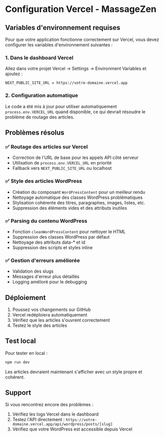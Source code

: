 # Configuration Vercel - MassageZen

## Variables d'environnement requises

Pour que votre application fonctionne correctement sur Vercel, vous devez configurer les variables d'environnement suivantes :

### 1. Dans le dashboard Vercel

Allez dans votre projet Vercel → Settings → Environment Variables et ajoutez :

```
NEXT_PUBLIC_SITE_URL = https://votre-domaine.vercel.app
```

### 2. Configuration automatique

Le code a été mis à jour pour utiliser automatiquement `process.env.VERCEL_URL` quand disponible, ce qui devrait résoudre le problème de routage des articles.

## Problèmes résolus

### ✅ Routage des articles sur Vercel
- Correction de l'URL de base pour les appels API côté serveur
- Utilisation de `process.env.VERCEL_URL` en priorité
- Fallback vers `NEXT_PUBLIC_SITE_URL` ou localhost

### ✅ Style des articles WordPress
- Création du composant `WordPressContent` pour un meilleur rendu
- Nettoyage automatique des classes WordPress problématiques
- Stylisation cohérente des titres, paragraphes, images, listes, etc.
- Suppression des éléments vides et des attributs inutiles

### ✅ Parsing du contenu WordPress
- Fonction `cleanWordPressContent` pour nettoyer le HTML
- Suppression des classes WordPress par défaut
- Nettoyage des attributs data-* et id
- Suppression des scripts et styles inline

### ✅ Gestion d'erreurs améliorée
- Validation des slugs
- Messages d'erreur plus détaillés
- Logging amélioré pour le debugging

## Déploiement

1. Poussez vos changements sur GitHub
2. Vercel redéploiera automatiquement
3. Vérifiez que les articles s'ouvrent correctement
4. Testez le style des articles

## Test local

Pour tester en local :
```bash
npm run dev
```

Les articles devraient maintenant s'afficher avec un style propre et cohérent.

## Support

Si vous rencontrez encore des problèmes :
1. Vérifiez les logs Vercel dans le dashboard
2. Testez l'API directement : `https://votre-domaine.vercel.app/api/wordpress/posts/[slug]`
3. Vérifiez que votre WordPress est accessible depuis Vercel

